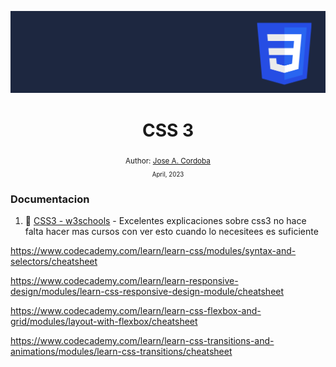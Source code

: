 <div align="center">

![Day 5](./images/banners/css.png)

  <h1> CSS 3 </h1>
  

  <sub>Author:
  <a href="" target="_blank">Jose A. Cordoba</a><br>
  <small> April, 2023</small>
  </sub>
</div>


### Documentacion

1. 📜 [CSS3 - w3schools](https://www.w3schools.com/css/default.asp) - Excelentes explicaciones sobre css3 no hace falta hacer mas cursos con ver esto cuando lo necesitees es suficiente

https://www.codecademy.com/learn/learn-css/modules/syntax-and-selectors/cheatsheet

https://www.codecademy.com/learn/learn-responsive-design/modules/learn-css-responsive-design-module/cheatsheet

https://www.codecademy.com/learn/learn-css-flexbox-and-grid/modules/layout-with-flexbox/cheatsheet

https://www.codecademy.com/learn/learn-css-transitions-and-animations/modules/learn-css-transitions/cheatsheet